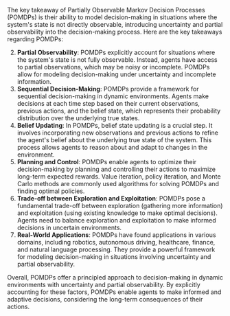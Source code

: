 The key takeaway of Partially Observable Markov Decision Processes (POMDPs) is their ability to model decision-making in situations where the system's state is not directly observable, introducing uncertainty and partial observability into the decision-making process. Here are the key takeaways regarding POMDPs:

2. **Partial Observability**: POMDPs explicitly account for situations where the system's state is not fully observable. Instead, agents have access to partial observations, which may be noisy or incomplete. POMDPs allow for modeling decision-making under uncertainty and incomplete information.
3. **Sequential Decision-Making**: POMDPs provide a framework for sequential decision-making in dynamic environments. Agents make decisions at each time step based on their current observations, previous actions, and the belief state, which represents their probability distribution over the underlying true states.
4. **Belief Updating**: In POMDPs, belief state updating is a crucial step. It involves incorporating new observations and previous actions to refine the agent's belief about the underlying true state of the system. This process allows agents to reason about and adapt to changes in the environment.
5. **Planning and Control**: POMDPs enable agents to optimize their decision-making by planning and controlling their actions to maximize long-term expected rewards. Value iteration, policy iteration, and Monte Carlo methods are commonly used algorithms for solving POMDPs and finding optimal policies.
6. **Trade-off between Exploration and Exploitation**: POMDPs pose a fundamental trade-off between exploration (gathering more information) and exploitation (using existing knowledge to make optimal decisions). Agents need to balance exploration and exploitation to make informed decisions in uncertain environments.
7. **Real-World Applications**: POMDPs have found applications in various domains, including robotics, autonomous driving, healthcare, finance, and natural language processing. They provide a powerful framework for modeling decision-making in situations involving uncertainty and partial observability.

Overall, POMDPs offer a principled approach to decision-making in dynamic environments with uncertainty and partial observability. By explicitly accounting for these factors, POMDPs enable agents to make informed and adaptive decisions, considering the long-term consequences of their actions.
